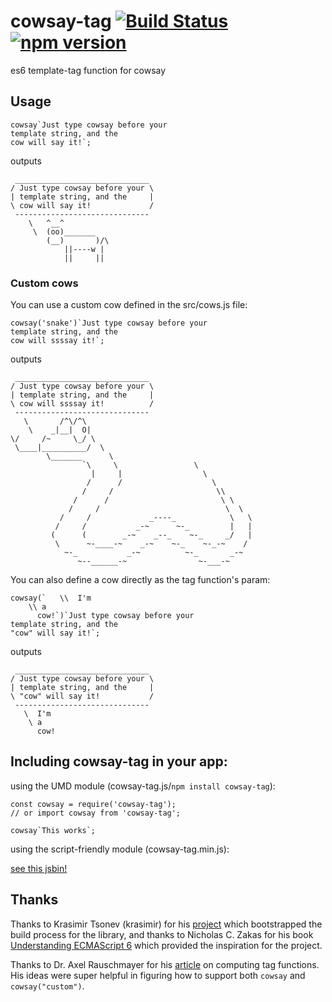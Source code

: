 # cowsay-tag [![Build Status](https://travis-ci.org/jlmitch5/cowsay-tag.svg?branch=master)](https://travis-ci.org/jlmitch5/cowsay-tag) [![npm version](https://badge.fury.io/js/cowsay-tag.svg)](https://badge.fury.io/js/cowsay-tag)

es6 template-tag function for cowsay

## Usage

```
cowsay`Just type cowsay before your
template string, and the
cow will say it!`;
```

outputs

```
 ______________________________
/ Just type cowsay before your \
| template string, and the     |
\ cow will say it!             /
 ------------------------------
    \   ^__^
     \  (oo)_______
        (__)       )/\
            ||----w |
            ||     ||
```

### Custom cows

You can use a custom cow defined in the src/cows.js file:

```
cowsay('snake')`Just type cowsay before your
template string, and the
cow will ssssay it!`;
```

outputs

```
 ______________________________
/ Just type cowsay before your \
| template string, and the     |
\ cow will ssssay it!          /
 ------------------------------
   \       /^\/^\
    \    _|__|  O|
\/     /~     \_/ \
 \____|__________/  \
        \_______      \
                `\     \                 \
                  |     |                  \
                 /      /                    \
                /     /                       \\
              /      /                         \ \
             /     /                            \  \
           /     /             _----_            \   \
          /     /           _-~      ~-_         |   |
         (      (        _-~    _--_    ~-_     _/   |
          \      ~-____-~    _-~    ~-_    ~-_-~    /
            ~-_           _-~          ~-_       _-~
               ~--______-~                ~-___-~

```

You can also define a cow directly as the tag function's param:

```
cowsay(`   \\  I'm
    \\ a
      cow!`)`Just type cowsay before your
template string, and the
"cow" will say it!`;
```

outputs

```
 ______________________________
/ Just type cowsay before your \
| template string, and the     |
\ "cow" will say it!           /
 ------------------------------
   \  I'm
    \ a
      cow!
```

## Including cowsay-tag in your app:

using the UMD module (cowsay-tag.js/`npm install cowsay-tag`):

```
const cowsay = require('cowsay-tag');
// or import cowsay from 'cowsay-tag';

cowsay`This works`;
```

using the script-friendly module (cowsay-tag.min.js):

[see this jsbin!](https://jsbin.com/betatoriji/1/edit?html,output)

## Thanks

Thanks to Krasimir Tsonev (krasimir) for his [project](https://github.com/krasimir/webpack-library-starter) which bootstrapped the build process for the library, and thanks to
Nicholas C. Zakas for his book [Understanding ECMAScript 6](https://www.nostarch.com/ecmascript6) which provided the inspiration for the project.

Thanks to Dr. Axel Rauschmayer for his [article](http://www.2ality.com/2016/11/computing-tag-functions.html) on computing tag functions.  His ideas were super helpful in figuring how to support both `cowsay` and `cowsay("custom")`.
